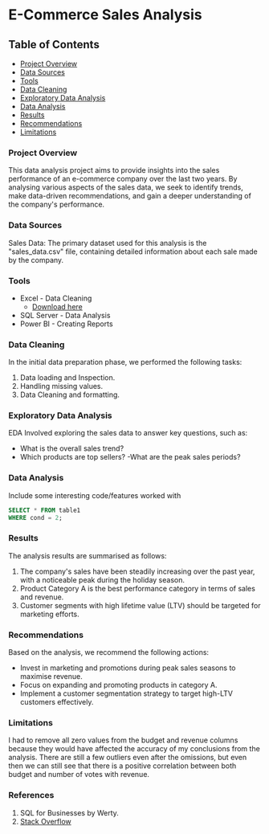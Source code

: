 # E-Commerce Sales Analysis 

## Table of Contents

- [Project Overview](#project-overview)
- [Data Sources](#data-sources)
- [Tools](#tools)
- [Data Cleaning](#data-cleaning)
- [Exploratory Data Analysis](#exploratory-data-analysis)
- [Data Analysis](#data-analysis)
- [Results](#results)
- [Recommendations](#recommendations)
- [Limitations](#limitations)

### Project Overview

This data analysis project aims to provide insights into the sales performance of an e-commerce company over the last two years. By analysing various aspects of the sales data, we seek to identify trends, make data-driven recommendations, and gain a deeper understanding of the company's performance. 

### Data Sources

Sales Data: The primary dataset used for this analysis is the "sales_data.csv" file, containing detailed information about each sale made by the company. 

### Tools

- Excel - Data Cleaning
  - [Download here](https://microsoft.com)
- SQL Server - Data Analysis
- Power BI - Creating Reports


### Data Cleaning

In the initial data preparation phase, we performed the following tasks:
1. Data loading and Inspection.
2. Handling missing values.
3. Data Cleaning and formatting.
 
### Exploratory Data Analysis

EDA Involved exploring the sales data to answer key questions, such as:

- What is the overall sales trend?
- Which products are top sellers? 
-What are the peak sales periods?

### Data Analysis

Include some interesting code/features worked with

```SQL
SELECT * FROM table1
WHERE cond = 2;
```

### Results

The analysis results are summarised as follows:
1. The company's sales have been steadily increasing over the past year, with a noticeable peak during the holiday season. 
2. Product Category A is the best performance category in terms of sales and revenue.
3. Customer segments with high lifetime value (LTV) should be targeted for marketing efforts.

### Recommendations  

Based on the analysis, we recommend the following actions:
- Invest in marketing and promotions during peak sales seasons to maximise revenue.
- Focus on expanding and promoting products in category A.
- Implement a customer segmentation strategy to target high-LTV customers effectively.

### Limitations

I had to remove all zero values from the budget and revenue columns because they would have affected the accuracy of my conclusions from the analysis. There are still a few outliers even after the omissions, but even then we can still see that there is a positive correlation between both budget and number of votes with revenue. 

### References

1. SQL for Businesses by Werty.
2. [Stack Overflow](https://stack.com)

